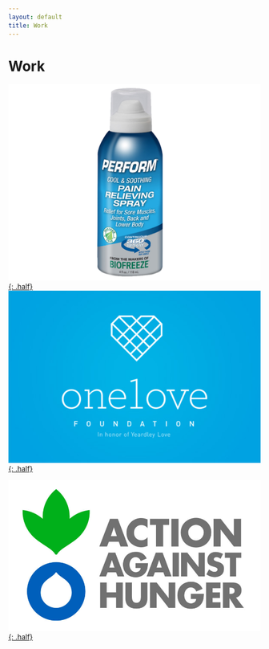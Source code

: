 ```yaml
---
layout: default
title: Work
---
```


# Work

[![Perform ad](perform.png){: .half}](perform.html)
[![One Love ad](onelove.jpg){: .half}](onelove.html)

[![Action Against Hunger ad](aahlogo.jpg){: .half}](aah.html)
